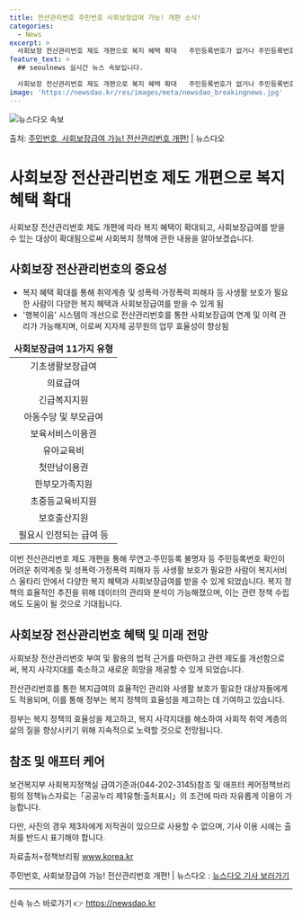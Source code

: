 ```yaml
---
title: 전산관리번호 주민번호 사회보장급여 가능! 개편 소식!
categories:
  - News
excerpt: >
  사회보장 전산관리번호 제도 개편으로 복지 혜택 확대   주민등록번호가 없거나 주민등록번호를 사용하기 어려운 …
feature_text: >
  ## seoulnews 실시간 뉴스 속보입니다.

  사회보장 전산관리번호 제도 개편으로 복지 혜택 확대   주민등록번호가 없거나 주민등록번호를 사용하기 어려운 …
image: 'https://newsdao.kr/res/images/meta/newsdao_breakingnews.jpg'
---
```


![뉴스다오 속보](https://newsdao.kr/res/images/meta/newsdao_breakingnews.jpg)

<p>출처: <a href="https://newsdao.kr/4581" rel="dofollow">주민번호, 사회보장급여 가능! 전산관리번호 개편!</a> | 뉴스다오</p>

<h1>사회보장 전산관리번호 제도 개편으로 복지 혜택 확대</h1>
<p data-ke-size="size16">사회보장 전산관리번호 제도 개편에 따라 복지 혜택이 확대되고, 사회보장급여를 받을 수 있는 대상이 확대됨으로써 사회복지 정책에 관한 내용을 알아보겠습니다.</p>

<h2 data-ke-size="size26">사회보장 전산관리번호의 중요성</h2>
<ul>
<li>복지 혜택 확대를 통해 취약계층 및 성폭력·가정폭력 피해자 등 사생활 보호가 필요한 사람이 다양한 복지 혜택과 사회보장급여를 받을 수 있게 됨</li>
<li>'행복이음' 시스템의 개선으로 전산관리번호를 통한 사회보장급여 연계 및 이력 관리가 가능해지며, 이로써 지자체 공무원의 업무 효율성이 향상됨</li>
</ul>
<table>
<thead>
<tr>
<td style="text-align: center; height: 17px;"><b>사회보장급여 11가지 유형</b></td>
</tr>
</thead>
<tbody>
<tr>
<td style="text-align: center; height: 17px;">기초생활보장급여</td>
</tr>
<tr>
<td style="text-align: center; height: 17px;">의료급여</td>
</tr>
<tr>
<td style="text-align: center; height: 17px;">긴급복지지원</td>
</tr>
<tr>
<td style="text-align: center; height: 17px;">아동수당 및 부모급여</td>
</tr>
<tr>
<td style="text-align: center; height: 17px;">보육서비스이용권</td>
</tr>
<tr>
<td style="text-align: center; height: 17px;">유아교육비</td>
</tr>
<tr>
<td style="text-align: center; height: 17px;">첫만남이용권</td>
</tr>
<tr>
<td style="text-align: center; height: 17px;">한부모가족지원</td>
</tr>
<tr>
<td style="text-align: center; height: 17px;">초중등교육비지원</td>
</tr>
<tr>
<td style="text-align: center; height: 17px;">보호출산지원</td>
</tr>
<tr>
<td style="text-align: center; height: 17px;">필요시 인정되는 급여 등</td>
</tr>
</tbody>
</table>
<p data-ke-size="size16">이번 전산관리번호 제도 개편을 통해 무연고·주민등록 불명자 등 주민등록번호 확인이 어려운 취약계층 및 성폭력·가정폭력 피해자 등 사생활 보호가 필요한 사람이 복지서비스 울타리 안에서 다양한 복지 혜택과 사회보장급여를 받을 수 있게 되었습니다. 복지 정책의 효율적인 추진을 위해 데이터의 관리와 분석이 가능해졌으며, 이는 관련 정책 수립에도 도움이 될 것으로 기대됩니다.</p>

<h2 data-ke-size="size26">사회보장 전산관리번호 혜택 및 미래 전망</h2>
<p data-ke-size="size16">사회보장 전산관리번호 부여 및 활용의 법적 근거를 마련하고 관련 제도를 개선함으로써, 복지 사각지대를 축소하고 새로운 희망을 제공할 수 있게 되었습니다.</p>
<p data-ke-size="size16">전산관리번호를 통한 복지급여의 효율적인 관리와 사생활 보호가 필요한 대상자들에게도 적용되며, 이를 통해 정부는 복지 정책의 효율성을 제고하는 데 기여하고 있습니다.</p>
<p data-ke-size="size16">정부는 복지 정책의 효율성을 제고하고, 복지 사각지대를 해소하여 사회적 취약 계층의 삶의 질을 향상시키기 위해 지속적으로 노력할 것으로 전망됩니다.</p>

<h2 data-ke-size="size26">참조 및 애프터 케어</h2>
<p data-ke-size="size16">보건복지부 사회복지정책실 급여기준과(044-202-3145)참조 및 애프터 케어정책브리핑의 정책뉴스자료는「공공누리 제1유형:출처표시」의 조건에 따라 자유롭게 이용이 가능합니다.</p>
<p data-ke-size="size16">다만, 사진의 경우 제3자에게 저작권이 있으므로 사용할 수 없으며, 기사 이용 시에는 출처를 반드시 표기해야 합니다.</p>
<p data-ke-size="size16">자료출처=정책브리핑 <a href="https://www.korea.kr/" target="_blank">www.korea.kr</a></p>
<p data-ke-size="size16">주민번호, 사회보장급여 가능! 전산관리번호 개편! | 뉴스다오 : <a href="https://newsdao.kr/4581" target="_blank">뉴스다오 기사 보러가기</a></p>
<hr> 

신속 뉴스 바로가기 👉 <a href="https://newsdao.kr" rel="dofollow">https://newsdao.kr</a>


